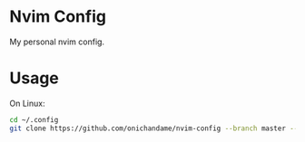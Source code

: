 # Nvim Config

My personal nvim config.

# Usage

On Linux:

```bash
cd ~/.config
git clone https://github.com/onichandame/nvim-config --branch master --depth 1
```
